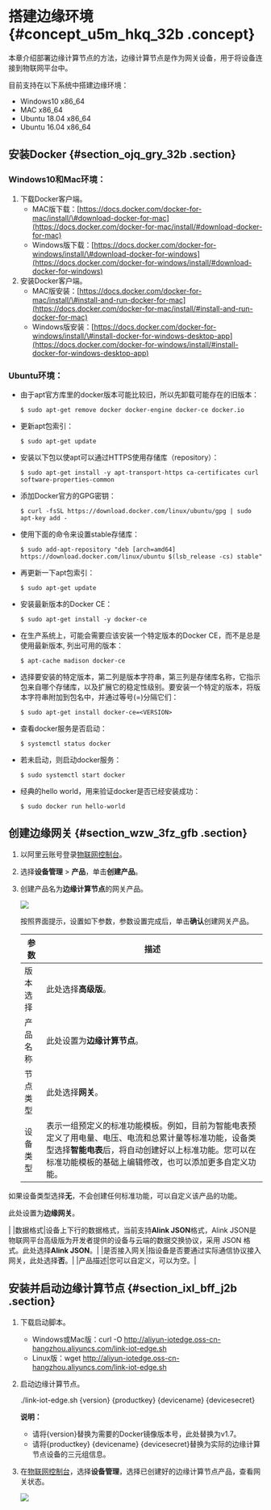 # 搭建边缘环境 {#concept_u5m_hkq_32b .concept}

本章介绍部署边缘计算节点的方法，边缘计算节点是作为网关设备，用于将设备连接到物联网平台中。

目前支持在以下系统中搭建边缘环境：

-   Windows10 x86\_64
-   MAC x86\_64
-   Ubuntu 18.04 x86\_64
-   Ubuntu 16.04 x86\_64

## 安装Docker {#section_ojq_gry_32b .section}
### Windows10和Mac环境：
1.  下载Docker客户端。
    -   MAC版下载：[https://docs.docker.com/docker-for-mac/install/\#download-docker-for-mac](https://docs.docker.com/docker-for-mac/install/#download-docker-for-mac)
    -   Windows版下载：[https://docs.docker.com/docker-for-windows/install/\#download-docker-for-windows](https://docs.docker.com/docker-for-windows/install/#download-docker-for-windows)
2.  安装Docker客户端。
    -   MAC版安装：[https://docs.docker.com/docker-for-mac/install/\#install-and-run-docker-for-mac](https://docs.docker.com/docker-for-mac/install/#install-and-run-docker-for-mac)
    -   Windows版安装：[https://docs.docker.com/docker-for-windows/install/\#install-docker-for-windows-desktop-app](https://docs.docker.com/docker-for-windows/install/#install-docker-for-windows-desktop-app)

### Ubuntu环境：
-   由于apt官方库里的docker版本可能比较旧，所以先卸载可能存在的旧版本：

        $ sudo apt-get remove docker docker-engine docker-ce docker.io
-   更新apt包索引：

        $ sudo apt-get update
-   安装以下包以使apt可以通过HTTPS使用存储库（repository）：

        $ sudo apt-get install -y apt-transport-https ca-certificates curl software-properties-common
-   添加Docker官方的GPG密钥：

        $ curl -fsSL https://download.docker.com/linux/ubuntu/gpg | sudo apt-key add -
-   使用下面的命令来设置stable存储库：

        $ sudo add-apt-repository "deb [arch=amd64] https://download.docker.com/linux/ubuntu $(lsb_release -cs) stable"
-   再更新一下apt包索引：

        $ sudo apt-get update
-   安装最新版本的Docker CE：

        $ sudo apt-get install -y docker-ce
-   在生产系统上，可能会需要应该安装一个特定版本的Docker CE，而不是总是使用最新版本, 列出可用的版本：

        $ apt-cache madison docker-ce
-   选择要安装的特定版本，第二列是版本字符串，第三列是存储库名称，它指示包来自哪个存储库，以及扩展它的稳定性级别。要安装一个特定的版本，将版本字符串附加到包名中，并通过等号(=)分隔它们：

        $ sudo apt-get install docker-ce=<VERSION>
-   查看docker服务是否启动：
    
        $ systemctl status docker
-   若未启动，则启动docker服务：

        $ sudo systemctl start docker
        
-   经典的hello world，用来验证docker是否已经安装成功：
        
        $ sudo docker run hello-world
        
## 创建边缘网关 {#section_wzw_3fz_gfb .section}

1.  以阿里云账号登录[物联网控制台](http://iot.console.aliyun.com/)。
2.  选择**设备管理** \> **产品**，单击**创建产品**。
3.  创建产品名为**边缘计算节点**的网关产品。

    ![](http://static-aliyun-doc.oss-cn-hangzhou.aliyuncs.com/assets/img/15284/15409895727299_zh-CN.png)

    按照界面提示，设置如下参数，参数设置完成后，单击**确认**创建网关产品。

    |参数|描述|
    |--|--|
    |版本选择|此处选择**高级版**。|
    |产品名称|此处设置为**边缘计算节点**。|
    |节点类型|此处选择**网关**。|
    |设备类型|表示一组预定义的标准功能模板。例如，目前为智能电表预定义了用电量、电压、电流和总累计量等标准功能，设备类型选择**智能电表**后，将自动创建好以上标准功能。您可以在标准功能模板的基础上编辑修改，也可以添加更多自定义功能。

如果设备类型选择**无**，不会创建任何标准功能，可以自定义该产品的功能。

此处设置为**边缘网关**。

|
    |数据格式|设备上下行的数据格式，当前支持**Alink JSON**格式，Alink JSON是物联网平台高级版为开发者提供的设备与云端的数据交换协议，采用 JSON 格式。此处选择**Alink JSON**。|
    |是否接入网关|指设备是否要通过实际通信协议接入网关，此处选择**否**。|
    |产品描述|您可以自定义，可以为空。|


## 安装并启动边缘计算节点 {#section_ixl_bff_j2b .section}

1.  下载启动脚本。
    -   Windows或Mac版：curl -O http://aliyun-iotedge.oss-cn-hangzhou.aliyuncs.com/link-iot-edge.sh
    -   Linux版：wget http://aliyun-iotedge.oss-cn-hangzhou.aliyuncs.com/link-iot-edge.sh
2.  启动边缘计算节点。

    ./link-iot-edge.sh \{version\} \{productkey\} \{devicename\} \{devicesecret\}

    **说明：** 

    -   请将\{version\}替换为需要的Docker镜像版本号，此处替换为v1.7。
    -   请将\{productkey\} \{devicename\} \{devicesecret\}替换为实际的边缘计算节点设备的三元组信息。
3.  在[物联网控制台](http://iot.console.aliyun.com/)，选择**设备管理**，选择已创建好的边缘计算节点产品，查看网关状态。

    ![](http://static-aliyun-doc.oss-cn-hangzhou.aliyuncs.com/assets/img/15286/15409895736743_zh-CN.png)



